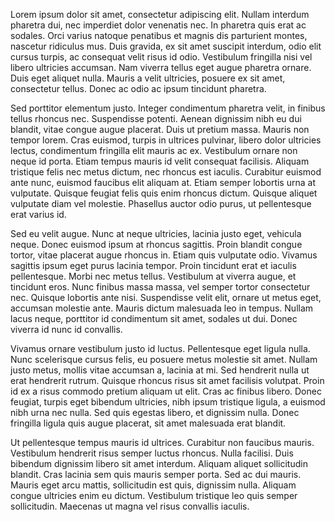Lorem ipsum dolor sit amet, consectetur adipiscing elit. Nullam interdum pharetra dui, nec imperdiet dolor venenatis nec. In pharetra quis erat ac sodales. Orci varius natoque penatibus et magnis dis parturient montes, nascetur ridiculus mus. Duis gravida, ex sit amet suscipit interdum, odio elit cursus turpis, ac consequat velit risus id odio. Vestibulum fringilla nisi vel libero ultricies accumsan. Nam viverra tellus eget augue pharetra ornare. Duis eget aliquet nulla. Mauris a velit ultricies, posuere ex sit amet, consectetur tellus. Donec ac odio ac ipsum tincidunt pharetra.

Sed porttitor elementum justo. Integer condimentum pharetra velit, in finibus tellus rhoncus nec. Suspendisse potenti. Aenean dignissim nibh eu dui blandit, vitae congue augue placerat. Duis ut pretium massa. Mauris non tempor lorem. Cras euismod, turpis in ultrices pulvinar, libero dolor ultricies lectus, condimentum fringilla elit mauris ac ex. Vestibulum ornare non neque id porta. Etiam tempus mauris id velit consequat facilisis. Aliquam tristique felis nec metus dictum, nec rhoncus est iaculis. Curabitur euismod ante nunc, euismod faucibus elit aliquam at. Etiam semper lobortis urna at vulputate. Quisque feugiat felis quis enim rhoncus dictum. Quisque aliquet vulputate diam vel molestie. Phasellus auctor odio purus, ut pellentesque erat varius id.

Sed eu velit augue. Nunc at neque ultricies, lacinia justo eget, vehicula neque. Donec euismod ipsum at rhoncus sagittis. Proin blandit congue tortor, vitae placerat augue rhoncus in. Etiam quis vulputate odio. Vivamus sagittis ipsum eget purus lacinia tempor. Proin tincidunt erat et iaculis pellentesque. Morbi nec metus tellus. Vestibulum at viverra augue, et tincidunt eros. Nunc finibus massa massa, vel semper tortor consectetur nec. Quisque lobortis ante nisi. Suspendisse velit elit, ornare ut metus eget, accumsan molestie ante. Mauris dictum malesuada leo in tempus. Nullam lacus neque, porttitor id condimentum sit amet, sodales ut dui. Donec viverra id nunc id convallis.

Vivamus ornare vestibulum justo id luctus. Pellentesque eget ligula nulla. Nunc scelerisque cursus felis, eu posuere metus molestie sit amet. Nullam justo metus, mollis vitae accumsan a, lacinia at mi. Sed hendrerit nulla ut erat hendrerit rutrum. Quisque rhoncus risus sit amet facilisis volutpat. Proin id ex a risus commodo pretium aliquam ut elit. Cras ac finibus libero. Donec feugiat, turpis eget bibendum ultricies, nibh ipsum tristique ligula, a euismod nibh urna nec nulla. Sed quis egestas libero, et dignissim nulla. Donec fringilla ligula quis augue placerat, sit amet malesuada erat blandit.

Ut pellentesque tempus mauris id ultrices. Curabitur non faucibus mauris. Vestibulum hendrerit risus semper luctus rhoncus. Nulla facilisi. Duis bibendum dignissim libero sit amet interdum. Aliquam aliquet sollicitudin blandit. Cras lacinia sem quis mauris semper porta. Sed ac dui mauris. Mauris eget arcu mattis, sollicitudin est quis, dignissim nulla. Aliquam congue ultricies enim eu dictum. Vestibulum tristique leo quis semper sollicitudin. Maecenas ut magna vel risus convallis iaculis.
